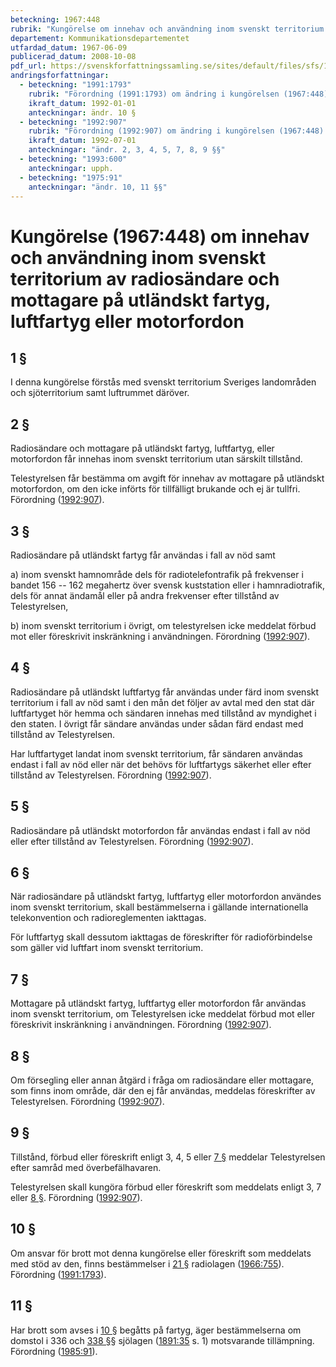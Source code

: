 ```yaml
---
beteckning: 1967:448
rubrik: "Kungörelse om innehav och användning inom svenskt territorium av radiosändare och mottagare på utländskt fartyg, luftfartyg eller motorfordon"
departement: Kommunikationsdepartementet
utfardad_datum: 1967-06-09
publicerad_datum: 2008-10-08
pdf_url: https://svenskforfattningssamling.se/sites/default/files/sfs/1967-06/SFS1967-448.pdf
andringsforfattningar:
  - beteckning: "1991:1793"
    rubrik: "Förordning (1991:1793) om ändring i kungörelsen (1967:448) om innehav och användning inom svenskt territorium av radiosändare och mottagare på utländskt fartyg, luftfartyg eller motorfordon"
    ikraft_datum: 1992-01-01
    anteckningar: ändr. 10 §
  - beteckning: "1992:907"
    rubrik: "Förordning (1992:907) om ändring i kungörelsen (1967:448) om innehav och användning inom svenskt territorium av radiosändare och mottagare på utländskt fartyg, luftfartyg eller motorfordon"
    ikraft_datum: 1992-07-01
    anteckningar: "ändr. 2, 3, 4, 5, 7, 8, 9 §§"
  - beteckning: "1993:600"
    anteckningar: upph.
  - beteckning: "1975:91"
    anteckningar: "ändr. 10, 11 §§"
---
```


# Kungörelse (1967:448) om innehav och användning inom svenskt territorium av radiosändare och mottagare på utländskt fartyg, luftfartyg eller motorfordon

## 1 §

I denna kungörelse förstås med svenskt territorium Sveriges landområden och sjöterritorium samt luftrummet däröver.

## 2 §

Radiosändare och mottagare på utländskt fartyg, luftfartyg, eller motorfordon får innehas inom svenskt territorium utan särskilt tillstånd.

Telestyrelsen får bestämma om avgift för innehav av mottagare på utländskt motorfordon, om den icke införts för tillfälligt brukande och ej är tullfri. Förordning ([1992:907](https://selex.se/eli/sfs/1992/907)).

## 3 §

Radiosändare på utländskt fartyg får användas i fall av nöd samt

a) inom svenskt hamnområde dels för radiotelefontrafik på frekvenser i bandet 156 -- 162 megahertz över svensk kuststation eller i hamnradiotrafik, dels för annat ändamål eller på andra frekvenser efter tillstånd av Telestyrelsen,

b) inom svenskt territorium i övrigt, om telestyrelsen icke meddelat förbud mot eller föreskrivit inskränkning i användningen. Förordning ([1992:907](https://selex.se/eli/sfs/1992/907)).

## 4 §

Radiosändare på utländskt luftfartyg får användas under färd inom svenskt territorium i fall av nöd samt i den mån det följer av avtal med den stat där luftfartyget hör hemma och sändaren innehas med tillstånd av myndighet i den staten. I övrigt får sändare användas under sådan färd endast med tillstånd av Telestyrelsen.

Har luftfartyget landat inom svenskt territorium, får sändaren användas endast i fall av nöd eller när det behövs för luftfartygs säkerhet eller efter tillstånd av Telestyrelsen. Förordning ([1992:907](https://selex.se/eli/sfs/1992/907)).

## 5 §

Radiosändare på utländskt motorfordon får användas endast i fall av nöd eller efter tillstånd av Telestyrelsen. Förordning ([1992:907](https://selex.se/eli/sfs/1992/907)).

## 6 §

När radiosändare på utländskt fartyg, luftfartyg eller motorfordon användes inom svenskt territorium, skall bestämmelserna i gällande internationella telekonvention och radioreglementen iakttagas.

För luftfartyg skall dessutom iakttagas de föreskrifter för radioförbindelse som gäller vid luftfart inom svenskt territorium.

## 7 §

Mottagare på utländskt fartyg, luftfartyg eller motorfordon får användas inom svenskt territorium, om Telestyrelsen icke meddelat förbud mot eller föreskrivit inskränkning i användningen. Förordning ([1992:907](https://selex.se/eli/sfs/1992/907)).

## 8 §

Om försegling eller annan åtgärd i fråga om radiosändare eller mottagare, som finns inom område, där den ej får användas, meddelas föreskrifter av Telestyrelsen. Förordning ([1992:907](https://selex.se/eli/sfs/1992/907)).

## 9 §

Tillstånd, förbud eller föreskrift enligt 3, 4, 5 eller [7 §](#7) meddelar Telestyrelsen efter samråd med överbefälhavaren.

Telestyrelsen skall kungöra förbud eller föreskrift som meddelats enligt 3, 7 eller [8 §](#8). Förordning ([1992:907](https://selex.se/eli/sfs/1992/907)).

## 10 §

Om ansvar för brott mot denna kungörelse eller föreskrift som meddelats med stöd av den, finns bestämmelser i [21 §](#21) radiolagen ([1966:755](https://selex.se/eli/sfs/1966/755)). Förordning ([1991:1793](https://selex.se/eli/sfs/1991/1793)).

## 11 §

Har brott som avses i [10 §](#10) begåtts på fartyg, äger bestämmelserna om domstol i 336 och [338 §](#338)§ sjölagen ([1891:35](https://selex.se/eli/sfs/1891/35) s. 1) motsvarande tillämpning. Förordning ([1985:91](https://selex.se/eli/sfs/1985/91)).